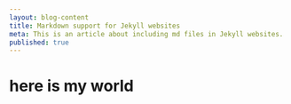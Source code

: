 ```yaml
---
layout: blog-content
title: Markdown support for Jekyll websites
meta: This is an article about including md files in Jekyll websites.
published: true
---
```


# here is my world
